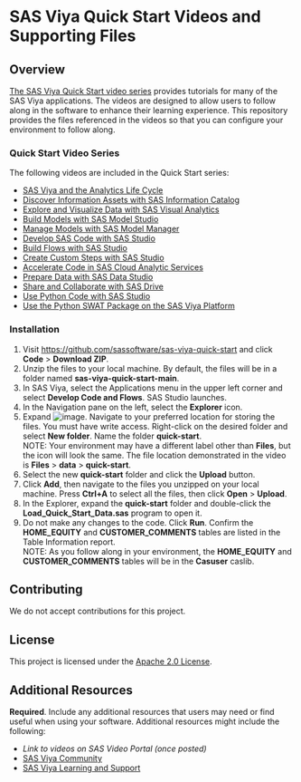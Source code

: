 # SAS Viya Quick Start Videos and Supporting Files

## Overview

[The SAS Viya Quick Start video series](https://video.sas.com/category/videos/sas-viya-quick-start) provides tutorials for many of the SAS Viya applications. The videos are designed to allow users to follow along in the software to enhance their learning experience. This repository provides the files referenced in the videos so that you can configure your environment to follow along.  

### Quick Start Video Series

The following videos are included in the Quick Start series:
- [SAS Viya and the Analytics Life Cycle](https://video.sas.com/detail/videos/sas-viya-quick-start/video/6325462141112/sas-viya-and-the-analytics-life-cycle?autoStart=true)
- [Discover Information Assets with SAS Information Catalog](https://video.sas.com/detail/videos/sas-viya-quick-start/video/6326134225112/discover-information-assets-with-sas-information-catalog?autoStart=true)
- [Explore and Visualize Data with SAS Visual Analytics](https://video.sas.com/detail/videos/sas-viya-quick-start/video/6323595794112/explore-and-visualize-data-with-sas-visual-analytics?autoStart=true)
- [Build Models with SAS Model Studio](https://video.sas.com/detail/videos/sas-viya-quick-start/video/6326334754112/build-models-with-sas-model-studio?autoStart=true)
- [Manage Models with SAS Model Manager](https://video.sas.com/detail/videos/sas-viya-quick-start/video/6326134528112/manage-models-with-sas-model-manager?autoStart=true)
- [Develop SAS Code with SAS Studio](https://video.sas.com/detail/videos/sas-viya-quick-start/video/6325460656112/develop-sas-code-with-sas-studio?autoStart=true)
- [Build Flows with SAS Studio](https://video.sas.com/detail/videos/sas-viya-quick-start/video/6325462242112/build-flows-with-sas-studio?autoStart=true)
- [Create Custom Steps with SAS Studio](https://video.sas.com/detail/videos/sas-viya-quick-start/video/6347011003112/create-custom-steps-with-sas-studio?autoStart=true)
- [Accelerate Code in SAS Cloud Analytic Services](https://video.sas.com/detail/videos/sas-viya-quick-start/video/6326133063112/accelerate-code-with-sas-cloud-analytic-services?autoStart=true)
- [Prepare Data with SAS Data Studio](https://video.sas.com/detail/videos/sas-viya-quick-start/video/6332730394112/prepare-data-with-sas-data-studio?autoStart=true)
- [Share and Collaborate with SAS Drive](https://video.sas.com/detail/videos/sas-viya-quick-start/video/6332187252112/share-and-collaborate-with-sas-drive?autoStart=true)
- [Use Python Code with SAS Studio](https://video.sas.com/detail/videos/sas-viya-quick-start/video/6332185094112/use-python-code-in-sas-studio?autoStart=true)
- [Use the Python SWAT Package on the SAS Viya Platform](https://video.sas.com/detail/videos/sas-viya-quick-start/video/6332198984112/use-the-python-swat-package-on-the-sas-viya-platform?autoStart=true)

### Installation

1.	Visit https://github.com/sassoftware/sas-viya-quick-start and click **Code** > **Download ZIP**. 
2.	Unzip the files to your local machine. By default, the files will be in a folder named **sas-viya-quick-start-main**.
3.	In SAS Viya, select the Applications menu in the upper left corner and select **Develop Code and Flows**. SAS Studio launches. 
4.	In the Navigation pane on the left, select the **Explorer** icon. 
5.	Expand ![image](https://github.com/sassoftware/sas-viya-quick-start/assets/22669486/d8c5b592-25ba-4b81-9e9e-795cb5efcee2). Navigate to your preferred location for storing the files. You must have write access. Right-click on the desired folder and select **New folder**. Name the folder **quick-start**.  
NOTE: Your environment may have a different label other than **Files**, but the icon will look the same. The file location demonstrated in the video is **Files** > **data** > **quick-start**.
6.	Select the new **quick-start** folder and click the **Upload** button. 
7.	Click **Add**, then navigate to the files you unzipped on your local machine. Press **Ctrl+A** to select all the files, then click **Open** > **Upload**.
8.	In the Explorer, expand the **quick-start** folder and double-click the **Load_Quick_Start_Data.sas** program to open it. 
9.	Do not make any changes to the code. Click **Run**. Confirm the **HOME_EQUITY** and **CUSTOMER_COMMENTS** tables are listed in the Table Information report.  
NOTE: As you follow along in your environment, the **HOME_EQUITY** and **CUSTOMER_COMMENTS** tables will be in the **Casuser** caslib. 

## Contributing

We do not accept contributions for this project. 

## License

This project is licensed under the [Apache 2.0 License](LICENSE).

## Additional Resources

**Required**. Include any additional resources that users may need or find useful when using your software. Additional resources might include the following:

* *Link to videos on SAS Video Portal (once posted)*
* [SAS Viya Community](https://communities.sas.com/t5/SAS-Viya/ct-p/viya)
* [SAS Viya Learning and Support](https://support.sas.com/en/software/sas-viya.html)
